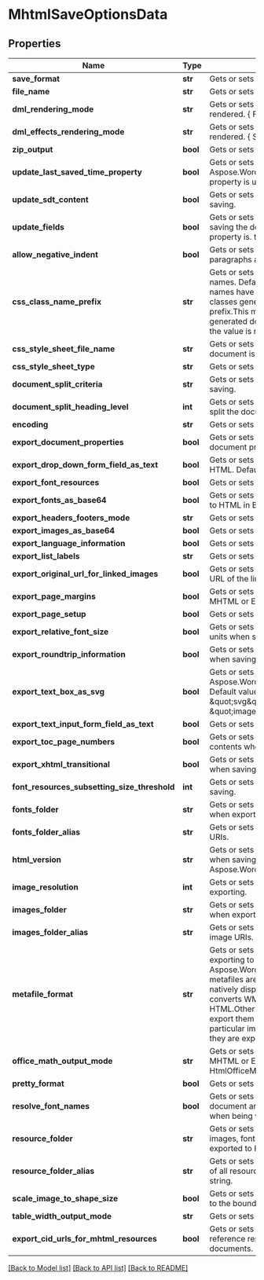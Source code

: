 # MhtmlSaveOptionsData

## Properties
Name | Type | Description | Notes
------------ | ------------- | ------------- | -------------
**save_format** | **str** | Gets or sets format of save. | [optional] 
**file_name** | **str** | Gets or sets name of destination file. | [optional] 
**dml_rendering_mode** | **str** | Gets or sets a value determining how DrawingML shapes are rendered. { Fallback | DrawingML }. | [optional] 
**dml_effects_rendering_mode** | **str** | Gets or sets a value determining how DrawingML effects are rendered. { Simplified | None | Fine }. | [optional] 
**zip_output** | **bool** | Gets or sets controls zip output or not. Default value is false. | [optional] 
**update_last_saved_time_property** | **bool** | Gets or sets a value determining whether the Aspose.Words.Properties.BuiltInDocumentProperties.LastSavedTime property is updated before saving. | [optional] 
**update_sdt_content** | **bool** | Gets or sets value determining whether content of  is updated before saving. | [optional] 
**update_fields** | **bool** | Gets or sets a value determining if fields should be updated before saving the document to a fixed page format. Default value for this property is. true | [optional] 
**allow_negative_indent** | **bool** | Gets or sets specifies whether negative left and right indents of paragraphs are allowed (not normalized). | [optional] 
**css_class_name_prefix** | **str** | Gets or sets specifies a prefix which is added to all CSS class names. Default value is an empty string and generated CSS class names have no common prefix.  If this value is not empty, all CSS classes generated by Aspose.Words will start with the specified prefix.This might be useful, for example, if you add custom CSS to generated documents and want to prevent class name conflicts. If the value is not null or empty, it must be a valid CSS identifier. | [optional] 
**css_style_sheet_file_name** | **str** | Gets or sets specifies the name of the CSS file written when the document is exported to HTML. | [optional] 
**css_style_sheet_type** | **str** | Gets or sets specifies how CSS styles are exported. | [optional] 
**document_split_criteria** | **str** | Gets or sets specifies how the document should be split when saving. | [optional] 
**document_split_heading_level** | **int** | Gets or sets specifies the maximum level of headings at which to split the document. | [optional] 
**encoding** | **str** | Gets or sets specifies the encoding to use when exporting. | [optional] 
**export_document_properties** | **bool** | Gets or sets specifies whether to export built-in and custom document properties. | [optional] 
**export_drop_down_form_field_as_text** | **bool** | Gets or sets controls how drop-down form fields are saved to HTML. Default value is false. | [optional] 
**export_font_resources** | **bool** | Gets or sets specifies whether font resources should be exported. | [optional] 
**export_fonts_as_base64** | **bool** | Gets or sets specifies whether fonts resources should be embedded to HTML in Base64 encoding.  Default is false. | [optional] 
**export_headers_footers_mode** | **str** | Gets or sets specifies how headers and footers are output. | [optional] 
**export_images_as_base64** | **bool** | Gets or sets specifies whether images are saved in Base64 format. | [optional] 
**export_language_information** | **bool** | Gets or sets specifies whether language information is exported. | [optional] 
**export_list_labels** | **str** | Gets or sets controls how list labels are output. | [optional] 
**export_original_url_for_linked_images** | **bool** | Gets or sets specifies whether original URL should be used as the URL of the linked images. Default value is false. | [optional] 
**export_page_margins** | **bool** | Gets or sets specifies whether page margins is exported to HTML, MHTML or EPUB. Default is false. | [optional] 
**export_page_setup** | **bool** | Gets or sets specifies whether page setup is exported. | [optional] 
**export_relative_font_size** | **bool** | Gets or sets specifies whether font sizes should be output in relative units when saving. | [optional] 
**export_roundtrip_information** | **bool** | Gets or sets specifies whether to write the roundtrip information when saving to HTML Default value is true. | [optional] 
**export_text_box_as_svg** | **bool** | Gets or sets controls how textboxes represented by Aspose.Words.Drawing.Shape are saved to HTML, MHTML or EPUB. Default value is false.    When set to true, exports textboxes as inline \&quot;svg\&quot; elements. When false, exports as \&quot;image\&quot; elements. | [optional] 
**export_text_input_form_field_as_text** | **bool** | Gets or sets controls how text input form fields are saved. | [optional] 
**export_toc_page_numbers** | **bool** | Gets or sets specifies whether to write page numbers to table of contents when saving. | [optional] 
**export_xhtml_transitional** | **bool** | Gets or sets specifies whether to write the DOCTYPE declaration when saving. | [optional] 
**font_resources_subsetting_size_threshold** | **int** | Gets or sets controls which font resources need subsetting when saving. | [optional] 
**fonts_folder** | **str** | Gets or sets specifies the physical folder where fonts are saved when exporting a document. | [optional] 
**fonts_folder_alias** | **str** | Gets or sets specifies the name of the folder used to construct font URIs. | [optional] 
**html_version** | **str** | Gets or sets specifies version of HTML standard that should be used when saving the document to HTML or MHTML. Default value is Aspose.Words.Saving.HtmlVersion.Xhtml. | [optional] 
**image_resolution** | **int** | Gets or sets specifies the output resolution for images when exporting. | [optional] 
**images_folder** | **str** | Gets or sets specifies the physical folder where images are saved when exporting a document. | [optional] 
**images_folder_alias** | **str** | Gets or sets specifies the name of the folder used to construct image URIs. | [optional] 
**metafile_format** | **str** | Gets or sets specifies in what format metafiles are saved when exporting to HTML, MHTML, or EPUB. Default value is Aspose.Words.Saving.HtmlMetafileFormat.Png, meaning that metafiles are rendered to raster PNG images.  Metafiles are not natively displayed by HTML browsers. By default, Aspose.Words converts WMF and EMF images into PNG files when exporting to HTML.Other options are to convert metafiles to SVG images or to export them as is without conversion. Some image transforms, in particular image cropping, will not be applied to metafile images if they are exported to HTML without conversion. | [optional] 
**office_math_output_mode** | **str** | Gets or sets controls how OfficeMath objects are exported to HTML, MHTML or EPUB.  Default value is HtmlOfficeMathOutputMode.Image. | [optional] 
**pretty_format** | **bool** | Gets or sets specifies whether or not use pretty formats output. | [optional] 
**resolve_font_names** | **bool** | Gets or sets specifies whether font family names used in the document are resolved and substituted according to FontSettings when being written into HTML-based formats. default value is false. | [optional] 
**resource_folder** | **str** | Gets or sets specifies a physical folder where all resources like images, fonts, and external CSS are saved when a document is exported to HTML. Default is an empty string. | [optional] 
**resource_folder_alias** | **str** | Gets or sets specifies the name of the folder used to construct URIs of all resources written into an HTML document.  Default is an empty string. | [optional] 
**scale_image_to_shape_size** | **bool** | Gets or sets specifies whether images are scaled by Aspose.Words to the bounding shape size when exporting. | [optional] 
**table_width_output_mode** | **str** | Gets or sets controls how table, row and cell widths are exported. | [optional] 
**export_cid_urls_for_mhtml_resources** | **bool** | Gets or sets specifies whether to use CID (Content-ID) URLs to reference resources (images, fonts, CSS) included in MHTML documents. Default value is false.              | [optional] 

[[Back to Model list]](../README.md#documentation-for-models) [[Back to API list]](../README.md#documentation-for-api-endpoints) [[Back to README]](../README.md)



